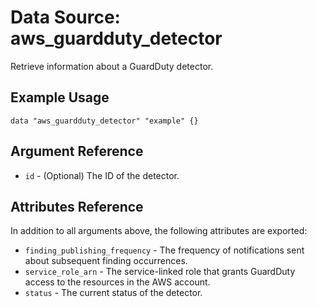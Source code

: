
# Data Source: aws_guardduty_detector

Retrieve information about a GuardDuty detector.

## Example Usage

```hcl
data "aws_guardduty_detector" "example" {}
```

## Argument Reference

* `id` - (Optional) The ID of the detector.

## Attributes Reference

In addition to all arguments above, the following attributes are exported:

* `finding_publishing_frequency` - The frequency of notifications sent about subsequent finding occurrences.
* `service_role_arn` - The service-linked role that grants GuardDuty access to the resources in the AWS account.
* `status` - The current status of the detector.
